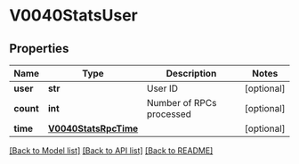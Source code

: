 # V0040StatsUser

## Properties
Name | Type | Description | Notes
------------ | ------------- | ------------- | -------------
**user** | **str** | User ID | [optional] 
**count** | **int** | Number of RPCs processed | [optional] 
**time** | [**V0040StatsRpcTime**](V0040StatsRpcTime.md) |  | [optional] 

[[Back to Model list]](../README.md#documentation-for-models) [[Back to API list]](../README.md#documentation-for-api-endpoints) [[Back to README]](../README.md)


